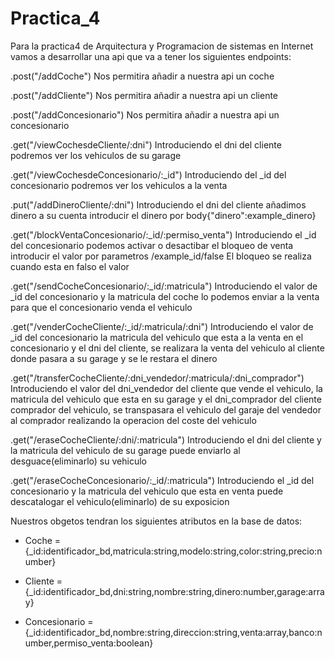 # Practica_4
Para la practica4 de Arquitectura y Programacion de sistemas en Internet vamos a desarrollar una api que va a tener los siguientes endpoints:

.post("/addCoche") Nos permitira añadir a nuestra api un coche

.post("/addCliente") Nos permitira añadir a nuestra api un cliente

.post("/addConcesionario") Nos permitira añadir a nuestra api un concesionario


.get("/viewCochesdeCliente/:dni") Introduciendo el dni del cliente podremos ver los vehiculos de su garage

.get("/viewCochesdeConcesionario/:_id") Introduciendo del _id del concesionario podremos ver los vehiculos a la venta


.put("/addDineroCliente/:dni") Introduciendo el dni del cliente añadimos dinero a su cuenta introducir el dinero por body{"dinero":example_dinero}

.get("/blockVentaConcesionario/:_id/:permiso_venta") Introduciendo el _id del concesionario podemos activar o desactibar el bloqueo de venta introducir el valor por parametros /example_id/false El bloqueo se realiza cuando esta en falso el valor


.get("/sendCocheConcesionario/:_id/:matricula") Introduciendo el valor de _id del concesionario y la matricula del coche lo podemos enviar a la venta para que el concesionario venda el vehiculo

.get("/venderCocheCliente/:_id/:matricula/:dni") Introduciendo el valor de _id del concesionario la matricula del vehiculo que esta a la venta en el concesionario y el dni del cliente, se realizara la venta del vehiculo al cliente donde pasara a su garage y se le restara el dinero 

.get("/transferCocheCliente/:dni_vendedor/:matricula/:dni_comprador") Introduciendo el valor del dni_vendedor del cliente que vende el vehiculo, la matricula del vehiculo que esta en su garage y el dni_comprador del cliente comprador del vehiculo, se transpasara el vehiculo del garaje del vendedor al comprador realizando la operacion del coste del vehiculo


.get("/eraseCocheCliente/:dni/:matricula") Introduciendo el dni del cliente y la matricula del vehiculo de su garage puede enviarlo al desguace(eliminarlo) su vehiculo

.get("/eraseCocheConcesionario/:_id/:matricula") Introduciendo el _id del concesionario y la matricula del vehiculo que esta en venta puede descatalogar el vehiculo(eliminarlo) de su exposicion

Nuestros obgetos tendran los siguientes atributos en la base de datos:

- Coche = {_id:identificador_bd,matricula:string,modelo:string,color:string,precio:number}

- Cliente = {_id:identificador_bd,dni:string,nombre:string,dinero:number,garage:array<Coche>}

- Concesionario = {_id:identificador_bd,nombre:string,direccion:string,venta:array<Coche>,banco:number,permiso_venta:boolean}

